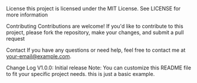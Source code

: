 License 
this project is licensed under the MIT License. See LICENSE for more information

Contributing
Contributions are welcome! If you'd like to contribute to this project, please fork the repository,  make your changes, and submit a pull request

Contact 
If you have any questions or need help, feel free to contact me at your-email@example.com.

Change Log
V1.0.0: Initial release
Note: You can customize this README file to fit your specific project needs. this is just a basic example.